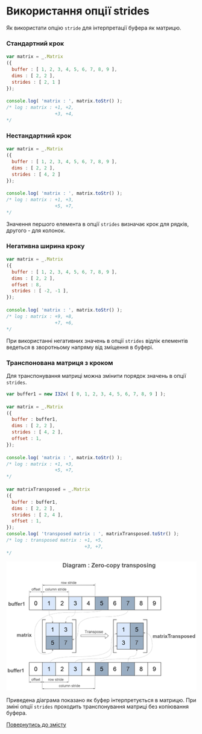 # Використання опції strides

Як використати опцію <code>stride</code> для інтерпретації буфера як матрицю.

### Стандартний крок

```js
var matrix = _.Matrix
({
  buffer : [ 1, 2, 3, 4, 5, 6, 7, 8, 9 ],
  dims : [ 2, 2 ],
  strides : [ 2, 1 ]
});

console.log( 'matrix : ', matrix.toStr() );
/* log : matrix : +1, +2,
                  +3, +4,
*/
```

### Нестандартний крок

```js
var matrix = _.Matrix
({
  buffer : [ 1, 2, 3, 4, 5, 6, 7, 8, 9 ],
  dims : [ 2, 2 ],
  strides : [ 4, 2 ]
});

console.log( 'matrix : ', matrix.toStr() );
/* log : matrix : +1, +3,
                  +5, +7,
*/
```

Значення першого елемента в опції `strides` визначає крок для рядків, другого - для колонок.

### Негативна ширина кроку

```js
var matrix = _.Matrix
({
  buffer : [ 1, 2, 3, 4, 5, 6, 7, 8, 9 ],
  dims : [ 2, 2 ],
  offset : 8,
  strides : [ -2, -1 ],
});

console.log( 'matrix : ', matrix.toStr() );
/* log : matrix : +9, +8,
                  +7, +6,
*/
```

При використанні негативних значень в опції `strides` відлік елементів ведеться в зворотньому напряму від зміщення в буфері.

### Транспонована матриця з кроком

Для транспонування матриці можна змінити порядок значень в опції `strides`.

```js
var buffer1 = new I32x( [ 0, 1, 2, 3, 4, 5, 6, 7, 8, 9 ] );

var matrix = _.Matrix
({
  buffer : buffer1,
  dims : [ 2, 2 ],
  strides : [ 4, 2 ],
  offset : 1,
});

console.log( 'matrix : ', matrix.toStr() );
/* log : matrix : +1, +3,
                  +5, +7,
*/

var matrixTransposed = _.Matrix
({
  buffer : buffer1,
  dims : [ 2, 2 ],
  strides : [ 2, 4 ],
  offset : 1,
});
console.log( 'transposed matrix : ', matrixTransposed.toStr() );
/* log : transposed matrix : +1, +5,
                             +3, +7,
*/
```

![ZeroCopyTransposing.png](../../img/ZeroCopyTransposing.png)

Приведена діаграма показано як буфер інтерпретується в матрицю. При зміні опції `strides` проходить транспонування матриці без копіювання буфера.

[Повернутись до змісту](../README.md#Туторіали)
